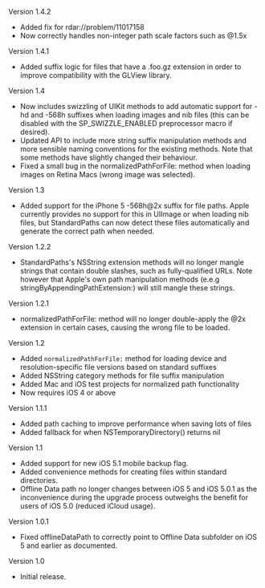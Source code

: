 Version 1.4.2

- Added fix for rdar://problem/11017158
- Now correctly handles non-integer path scale factors such as @1.5x

Version 1.4.1

- Added suffix logic for files that have a .foo.gz extension in order to improve compatibility with the GLView library.

Version 1.4

- Now includes swizzling of UIKit methods to add automatic support for -hd and -568h suffixes when loading images and nib files (this can be disabled with the SP_SWIZZLE_ENABLED preprocessor macro if desired).
- Updated API to include more string suffix manipulation methods and more sensible naming conventions for the existing methods. Note that some methods have slightly changed their behaviour.
- Fixed a small bug in the normalizedPathForFile: method when loading images on Retina Macs (wrong image was selected).

Version 1.3

- Added support for the iPhone 5 -568h@2x suffix for file paths. Apple currently provides no support for this in UIImage or when loading nib files, but StandardPaths can now detect these files automatically and generate the correct path when needed.

Version 1.2.2

- StandardPaths's NSString extension methods will no longer mangle strings that contain double slashes, such as fully-qualified URLs. Note however that Apple's own path manipulation methods (e.e.g stringByAppendingPathExtension:) will still mangle these strings.

Version 1.2.1

- normalizedPathForFile: method will no longer double-apply the @2x extension in certain cases, causing the wrong file to be loaded.

Version 1.2

- Added `normalizedPathForFile:` method for loading device and resolution-specific file versions based on standard suffixes
- Added NSString category methods for file suffix manipulation
- Added Mac and iOS test projects for normalized path functionality
- Now requires iOS 4 or above

Version 1.1.1

- Added path caching to improve performance when saving lots of files
- Added fallback for when NSTemporaryDirectory() returns nil

Version 1.1

- Added support for new iOS 5.1 mobile backup flag.
- Added convenience methods for creating files within standard directories.
- Offline Data path no longer changes between iOS 5 and iOS 5.0.1 as the inconvenience during the upgrade process outweighs the benefit for users of iOS 5.0 (reduced iCloud usage).

Version 1.0.1

- Fixed offlineDataPath to correctly point to Offline Data subfolder on iOS 5 and earlier as documented.

Version 1.0

- Initial release.